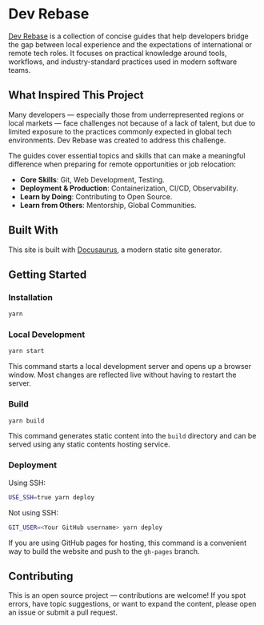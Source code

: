 # Dev Rebase

[Dev Rebase](https://dev-rebase.github.io) is a collection of concise guides that help developers bridge the gap between local experience and the expectations of international or remote tech roles. It focuses on practical knowledge around tools, workflows, and industry-standard practices used in modern software teams.

## What Inspired This Project

Many developers — especially those from underrepresented regions or local markets — face challenges not because of a lack of talent, but due to limited exposure to the practices commonly expected in global tech environments. Dev Rebase was created to address this challenge.

The guides cover essential topics and skills that can make a meaningful difference when preparing for remote opportunities or job relocation:

- **Core Skills**: Git, Web Development, Testing.
- **Deployment & Production**: Containerization, CI/CD, Observability.
- **Learn by Doing**: Contributing to Open Source.
- **Learn from Others**: Mentorship, Global Communities.

## Built With

This site is built with [Docusaurus](https://docusaurus.io/), a modern static site generator.

## Getting Started

### Installation

```bash
yarn
```

### Local Development

```bash
yarn start
```

This command starts a local development server and opens up a browser window. Most changes are reflected live without having to restart the server.

### Build

```bash
yarn build
```

This command generates static content into the `build` directory and can be served using any static contents hosting service.

### Deployment

Using SSH:

```bash
USE_SSH=true yarn deploy
```

Not using SSH:

```bash
GIT_USER=<Your GitHub username> yarn deploy
```

If you are using GitHub pages for hosting, this command is a convenient way to build the website and push to the `gh-pages` branch.

## Contributing

This is an open source project — contributions are welcome! If you spot errors, have topic suggestions, or want to expand the content, please open an issue or submit a pull request.

